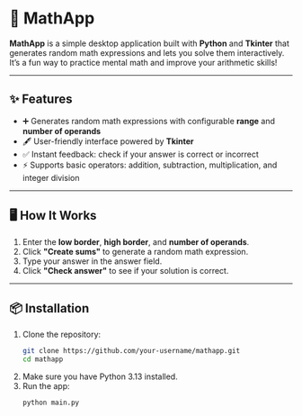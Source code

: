 # 📘 MathApp

**MathApp** is a simple desktop application built with **Python** and **Tkinter** that generates random math expressions and lets you solve them interactively.  
It’s a fun way to practice mental math and improve your arithmetic skills!

---

## ✨ Features

- ➕ Generates random math expressions with configurable **range** and **number of operands**  
- 🖋️ User-friendly interface powered by **Tkinter**  
- ✅ Instant feedback: check if your answer is correct or incorrect  
- ⚡ Supports basic operators: addition, subtraction, multiplication, and integer division  

---

## 🖥️ How It Works

1. Enter the **low border**, **high border**, and **number of operands**.  
2. Click **"Create sums"** to generate a random math expression.  
3. Type your answer in the answer field.  
4. Click **"Check answer"** to see if your solution is correct.  

---

## 📦 Installation

1. Clone the repository:
   ```bash
   git clone https://github.com/your-username/mathapp.git
   cd mathapp
2. Make sure you have Python 3.13 installed.
3. Run the app:
   ```bash
   python main.py
